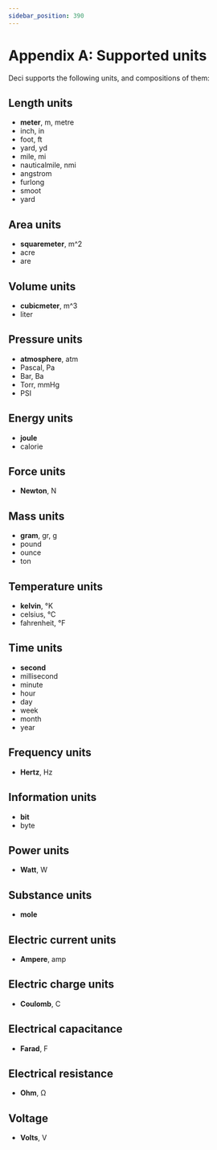 ```yaml
---
sidebar_position: 390
---
```


# Appendix A: Supported units

Deci supports the following units, and compositions of them:

## Length units

- **meter**, m, metre
- inch, in
- foot, ft
- yard, yd
- mile, mi
- nauticalmile, nmi
- angstrom
- furlong
- smoot
- yard

## Area units

- **squaremeter**, m^2
- acre
- are

## Volume units

- **cubicmeter**, m^3
- liter

## Pressure units

- **atmosphere**, atm
- Pascal, Pa
- Bar, Ba
- Torr, mmHg
- PSI

## Energy units

- **joule**
- calorie

## Force units

- **Newton**, N

## Mass units

- **gram**, gr, g
- pound
- ounce
- ton

## Temperature units

- **kelvin**, °K
- celsius, °C
- fahrenheit, °F

## Time units

- **second**
- millisecond
- minute
- hour
- day
- week
- month
- year

## Frequency units

- **Hertz**, Hz

## Information units

- **bit**
- byte

## Power units

- **Watt**, W

## Substance units

- **mole**

## Electric current units

- **Ampere**, amp

## Electric charge units

- **Coulomb**, C

## Electrical capacitance

- **Farad**, F

## Electrical resistance

- **Ohm**, Ω

## Voltage

- **Volts**, V
